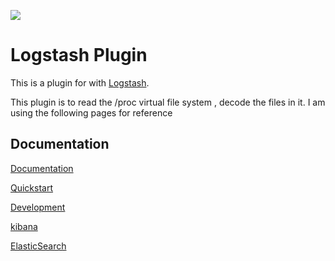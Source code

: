![](https://github.com/eperry/logstash-input-proc/wiki/MemInfoDashboard.png)

# Logstash Plugin

This is a plugin for with [Logstash](https://github.com/elasticsearch/logstash).

This plugin is to read the /proc virtual file system , decode the files in it.
I am using the following pages for reference 

## Documentation
[Documentation](https://github.com/eperry/logstash-input-proc/wiki/documentation)

[Quickstart](https://github.com/eperry/logstash-input-proc/wiki/quickstart)

[Development](https://github.com/eperry/logstash-input-proc/wiki/development)

[kibana](https://github.com/eperry/logstash-input-proc/wiki/kibana)

[ElasticSearch](https://github.com/eperry/logstash-input-proc/wiki/es)
